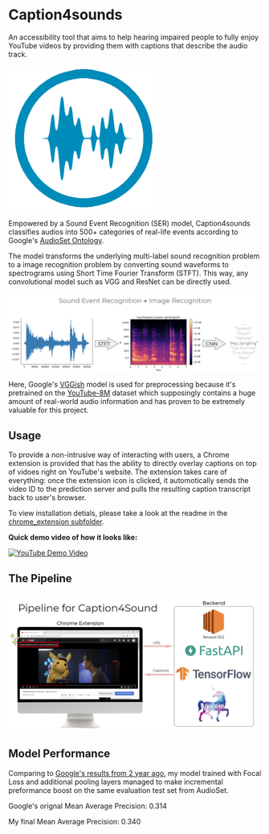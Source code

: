 # Caption4sounds

An accessibility tool that aims to help hearing impaired people to fully enjoy YouTube videos by providing them with captions that describe the audio track.

![alt text](https://github.com/hellokikicat/caption4sounds/blob/master/chrome_extension/caption4sounds/waveform-icon.png?raw=true)

Empowered by a Sound Event Recognition (SER) model, Caption4sounds classifies audios into 500+ categories of real-life events according to Google's [AudioSet Ontology](https://research.google.com/audioset/ontology/index.html).

The model transforms the underlying multi-label sound recognition problem to a image recognition problem by converting sound waveforms to spectrograms using Short Time Fourier Transform (STFT). This way, any convolutional model such as VGG and ResNet can be directly used.

![alt text](https://github.com/hellokikicat/caption4sounds/blob/master/.archived/spectrogram.png?raw=true)

Here, Google's [VGGish](https://ai.google/research/pubs/pub45611) model is used for preprocessing because it's pretrained on the [YouTube-8M](https://research.google.com/youtube8m/) dataset which supposingly contains a huge amount of real-world audio information and has proven to be extremely valuable for this project.


## Usage

To provide a non-intrusive way of interacting with users, a Chrome extension is provided that has the ability to directly overlay captions on top of vidoes right on YouTube's website. The extension takes care of everything: once the extension icon is clicked, it automotically sends the video ID to the prediction server and pulls the resulting caption transcript back to user's browser.

To view installation detials, please take a look at the readme in the [chrome_extension subfolder](https://github.com/hellokikicat/caption4sounds/tree/master/chrome_extension).


**Quick demo video of how it looks like:**

[![YouTube Demo Video](https://img.youtube.com/vi/RfPUWhXBAfc/0.jpg)](https://www.youtube.com/watch?v=RfPUWhXBAfc)



## The Pipeline
![alt text](https://github.com/hellokikicat/caption4sounds/blob/master/.archived/Annotation%202019-06-07%20013558.png?raw=true)

## Model Performance

Comparing to [Google's results from 2 year ago](https://arxiv.org/abs/1609.09430), my model trained with Focal Loss and additional pooling layers managed to make incremental preformance boost on the same evaluation test set from AudioSet.

Google's orignal Mean Average Precision: 0.314

My final Mean Average Precision: 0.340

